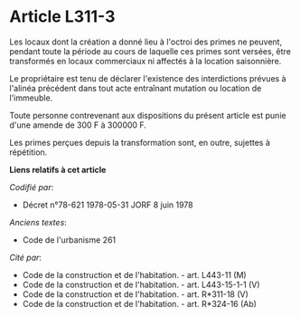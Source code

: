 # Article L311-3

Les locaux dont la création a donné lieu à l'octroi des primes ne peuvent, pendant toute la période au cours de laquelle ces
primes sont versées, être transformés en locaux commerciaux ni affectés à la location saisonnière.

Le propriétaire est tenu de déclarer l'existence des interdictions prévues à l'alinéa précédent dans tout acte entraînant
mutation ou location de l'immeuble.

Toute personne contrevenant aux dispositions du présent article est punie d'une amende de 300 F à 300000 F.

Les primes perçues depuis la transformation sont, en outre, sujettes à répétition.

**Liens relatifs à cet article**

_Codifié par_:

  - Décret n°78-621 1978-05-31 JORF 8 juin 1978

_Anciens textes_:

  - Code de l'urbanisme 261

_Cité par_:

  - Code de la construction et de l'habitation. - art. L443-11 (M)
  - Code de la construction et de l'habitation. - art. L443-15-1-1 (V)
  - Code de la construction et de l'habitation. - art. R*311-18 (V)
  - Code de la construction et de l'habitation. - art. R*324-16 (Ab)
